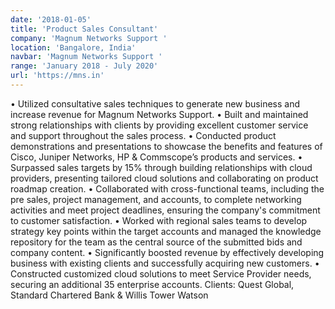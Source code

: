```yaml
---
date: '2018-01-05'
title: 'Product Sales Consultant'
company: 'Magnum Networks Support '
location: 'Bangalore, India'
navbar: 'Magnum Networks Support '
range: 'January 2018 - July 2020'
url: 'https://mns.in'
---
```


•	Utilized consultative sales techniques to generate new business and increase revenue for Magnum Networks Support.
•	Built and maintained strong relationships with clients by providing excellent customer service and support throughout the sales process.
•	Conducted product demonstrations and presentations to showcase the benefits and features of Cisco, Juniper Networks, HP & Commscope’s products and services.
•	Surpassed sales targets by 15% through building relationships with cloud providers, presenting tailored cloud solutions and collaborating on product roadmap creation. 
•	Collaborated with cross-functional teams, including the pre sales, project management, and accounts, to complete networking activities and meet project deadlines, ensuring the company's commitment to customer satisfaction.
•	Worked with regional sales teams to develop strategy key points within the target accounts and managed the knowledge repository for the team as the central source of the submitted bids and company content.
•	Significantly boosted revenue by effectively developing business with existing clients and successfully acquiring new customers.
•	Constructed customized cloud solutions to meet Service Provider needs, securing an additional 35 enterprise accounts.
Clients: Quest Global, Standard Chartered Bank & Willis Tower Watson
